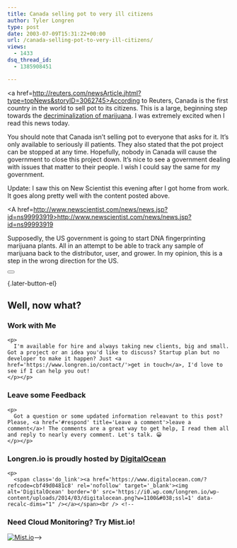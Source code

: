 ```yaml
---
title: Canada selling pot to very ill citizens
author: Tyler Longren
type: post
date: 2003-07-09T15:31:22+00:00
url: /canada-selling-pot-to-very-ill-citizens/
views:
  - 1433
dsq_thread_id:
  - 1385908451

---
```

<a href=http://reuters.com/newsArticle.jhtml?type=topNews&storyID=3062745>According to Reuters</a>, Canada is the first country in the world to sell pot to its citizens. This is a large, beginning step towards the <a href=http://www.norml.org/>decriminalization of marijuana</a>. I was extremely excited when I read this news today.

You should note that Canada isn&#8217;t selling pot to everyone that asks for it. It&#8217;s only available to seriously ill patients. They also stated that the pot project can be stopped at any time. Hopefully, nobody in Canada will cause the government to close this project down. It&#8217;s nice to see a government dealing with issues that matter to their people. I wish I could say the same for my government.

Update: I saw this on New Scientist this evening after I got home from work. It goes along pretty well with the content posted above.

<A href=http://www.newscientist.com/news/news.jsp?id=ns99993919>http://www.newscientist.com/news/news.jsp?id=ns99993919</a>

Supposedly, the US government is going to start DNA fingerprinting marijuana plants. All in an attempt to be able to track any sample of marijuana back to the distributor, user, and grower. In my opinion, this is a step in the wrong direction for the US. 

<div class="wpulike wpulike-default " >
  <div class="wp_ulike_general_class wp_ulike_is_not_liked">
    <button type="button"
					aria-label="Like Button"
					data-ulike-id="1584"
					data-ulike-nonce="f5b95c12b1"
					data-ulike-type="likeThis"
					data-ulike-template="wpulike-default"
					data-ulike-display-likers="0"
					data-ulike-disable-pophover="0"
					class="wp_ulike_btn wp_ulike_put_image wp_likethis_1584"></button><span class="count-box"></span>
  </div>
</div>

[][1]{.later-button-el}

<div class='what-next'>
  <h2>
    Well, now what?
  </h2>
  
  <div class='hire'>
    <h3>
      Work with Me
    </h3>
    
    <p>
      I'm available for hire and always taking new clients, big and small. Got a project or an idea you'd like to discuss? Startup plan but no developer to make it happen? Just <a href='https://www.longren.io/contact/'>get in touch</a>, I'd love to see if I can help you out!
    </p></p>
  </div>
  
  <div class='hire'>
    <h3>
      Leave some Feedback
    </h3>
    
    <p>
      Got a question or some updated information releavant to this post? Please, <a href='#respond' title='Leave a comment'>leave a comment</a>! The comments are a great way to get help, I read them all and reply to nearly every comment. Let's talk. 😀
    </p></p>
  </div>
  
  <div class='now-what-bottom-ad'>
    <h3>
      Longren.io is proudly hosted by <a href='https://www.digitalocean.com/?refcode=cbf49d0481c8'>DigitalOcean</a>
    </h3>
    
    <p>
      <span class='do_link'><a href='https://www.digitalocean.com/?refcode=cbf49d0481c8' rel='nofollow' target='_blank'><img alt='DigitalOcean' border='0' src='https://i0.wp.com/longren.io/wp-content/uploads/2014/03/digitalocean.png?w=1100&#038;ssl=1' data-recalc-dims="1" /></a></span><br /> <!--

<h3>Need Cloud Monitoring? Try Mist.io!</h3>

<span class='do_link'><a href='http://mist.io/?ref=tyler' rel='nofollow' target='_blank'><img alt='Mist.io' border='0' src='https://i0.wp.com/longren.io/wp-content/uploads/2014/04/mistio.jpg?w=1100&#038;ssl=1' data-recalc-dims="1"></a></span>--></div> </div>

 [1]: #
